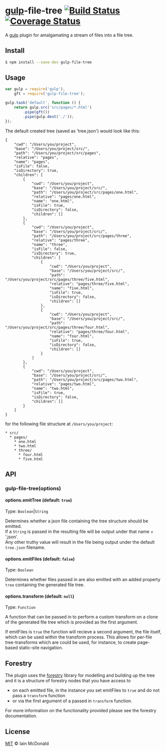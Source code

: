 [gulp](https://github.com/wearefractal/gulp)-file-tree [![Build Status](https://travis-ci.org/iamcdonald/gulp-file-tree.svg?branch=master)](https://travis-ci.org/iamcdonald/gulp-file-tree) [![Coverage Status](https://coveralls.io/repos/iamcdonald/gulp-file-tree/badge.svg?branch=master&service=github)](https://coveralls.io/github/iamcdonald/gulp-file-tree?branch=master)
==============

A [gulp](https://github.com/wearefractal/gulp) plugin for amalgamating a stream of files into a file tree.

## Install

```sh
$ npm install --save-dev gulp-file-tree
```

## Usage

```js
var gulp = require('gulp'),
    gft = require('gulp-file-tree');

gulp.task('default', function () {
	return gulp.src('src/pages/*.html')
		.pipe(gft())
		.pipe(gulp.dest('./'));
});
```
The default created tree (saved as 'tree.json') would look like this:
```
{
	"cwd": "/Users/you/project",
	"base": "/Users/you/project/src/",
	"path": "/Users/you/project/src/pages",
	"relative": "pages",
	"name": "pages",
	"isFile": false,
	"isDirectory": true,
	"children": [
		{
			"cwd": "/Users/you/project",
			"base": "/Users/you/project/src/",
			"path": "/Users/you/project/src/pages/one.html",
			"relative": "pages/one.html",
			"name": "one.html",
			"isFile": true,
			"isDirectory": false,
			"children": []
		},
		{
			"cwd": "/Users/you/project",
			"base": "/Users/you/project/src/",
			"path": "/Users/you/project/src/pages/three",
			"relative": "pages/three",
			"name": "three",
			"isFile": false,
			"isDirectory": true,
			"children": [
				{
					"cwd": "/Users/you/project",
					"base": "/Users/you/project/src/",
					"path": "/Users/you/project/src/pages/three/five.html",
					"relative": "pages/three/five.html",
					"name": "five.html",
					"isFile": true,
					"isDirectory": false,
					"children": []
				},
				{
					"cwd": "/Users/you/project",
					"base": "/Users/you/project/src/",
					"path": "/Users/you/project/src/pages/three/four.html",
					"relative": "pages/three/four.html",
					"name": "four.html",
					"isFile": true,
					"isDirectory": false,
					"children": []
				}
			]
		},
		{
			"cwd": "/Users/you/project",
			"base": "/Users/you/project/src/",
			"path": "/Users/you/project/src/pages/two.html",
			"relative": "pages/two.html",
			"name": "two.html",
			"isFile": true,
			"isDirectory": false,
			"children": []
		}
	]
}
```

for the following file structure at `/Users/you/project`:
```
* src/
  * pages/
    * one.html
    * two.html
    * three/
      * four.html
      * five.html
```

## API

### gulp-file-tree(options)

#### options.emitTree (default: `true`)
Type: `Boolean`|`String`

Determines whether a json file containing the tree structure should be emitted.  
If a `String` is passed in the resulting file will be output under that name + '.json'.  
Any other truthy value will result in the file being output under the default `tree.json` filename.

#### options.emitFiles (default: `false`)
Type: `Boolean`

Determines whether files passed in are also emitted with an added property `tree` containing the generated file tree.

#### options.transform (default: `null`)
Type: `Function`

A function that can be passed in to perform a custom transform on a clone of the generated file tree which is provided as the first argument.  

If emitFiles is `true` the function will recieve a second argument, the file itself, which can be used within the transform process. This allows for per-file tree-transforms which are could be used, for instance, to create page-based static-site navigation.

## Forestry

The plugin uses the [forestry](https://github.com/iamcdonald/forestry) library for modelling and building up the tree and it is a structure of forestry nodes that you have access to
- on each emitted file, in the instance you set emitFiles to `true` and do not pass a `transform` function
- or via the first argument of a passed in `transform` function.  

For more information on the functionality provided please see the forestry documentation.

## License

[MIT](http://opensource.org/licenses/MIT) © Iain McDonald
